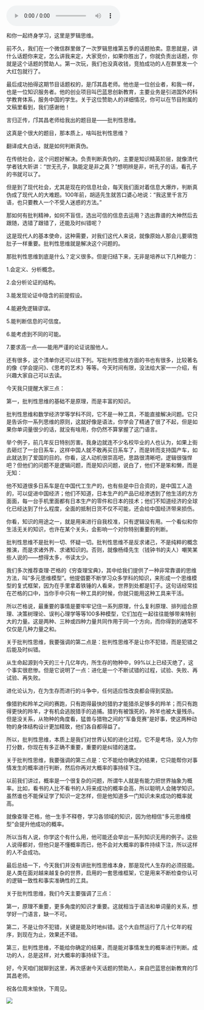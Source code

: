 <audio src="http://igetoss.cdn.igetget.com/mp3/201705/04/201705042137321863642797.mp3" controls="controls">您的浏览器不支持 audio 标签。</audio><p>和你一起终身学习，这里是罗辑思维。</p><p>前不久，我们在一个微信群里做了一次罗辑思维第五季的话题拍卖。意思就是，讲什么话题你来定，怎么讲我来定，大家竞价，如果你胜出了，你就负责出话题，你就是这个话题的赞助人。第一次玩，我们也没真收钱，竞拍成功的人在群里发一个大红包就行了。</p><p>最后成功拍得这期节目话题权的，是邝其昌老师。他也是一位创业者，和我一样，也是一位知识服务者。他的创业项目叫巴蓝思创新教育，主要业务是引进国外的科学教育体系，服务中国的学生。关于这位赞助人的详细情况，你可以在节目附属的文稿里看到，我们感谢他！</p><p>言归正传，邝其昌老师给我出的题目是——批判性思维。</p><p>这真是个很大的题目，那本质上，啥叫批判性思维？</p><p>翻译成大白话，就是如何判断真伪。</p><p>在传统社会，这个问题好解决。负责判断真伪的，主要是知识精英阶层，就像清代学者钱大昕讲：“世无孔子，孰能定是非之真？”想明辨是非，听孔子的话，看孔子的书就可以了。</p><p>但是到了现代社会，尤其是现在的信息社会，每天我们面对着信息大爆炸，判断真伪成了现代人的大难题。100年前，胡适先生就苦口婆心地说：“我这里千言万语，也只要教人一个不受人迷惑的方法。”</p><p>那如何有批判精神，如何不盲信，选出可信的信息去运用？选出靠谱的大神然后去跟随，选错了跟错了，还能及时纠错呢？</p><p>这是现代人的基本使命，这种需要，对我们这代人来说，就像原始人那会儿要填饱肚子一样重要。批判性思维就是解决这个问题的。</p><p>那批判性思维到底是什么？定义很多。但是归结下来，无非是培养以下几种能力：</p><p>1.会定义、分析概念。</p><p>2.会分析论证的结构。</p><p>3.能发现论证中隐含的前提假设。</p><p>4.能避免逻辑谬误。</p><p>5.能判断信息的可信度。</p><p>6.能考虑到不同的可能。</p><p>7.要求高一点——能用严谨的论证说服他人。</p><p>还有很多，这个清单你还可以往下列。写批判性思维方面的书也有很多，比较著名的像《学会提问》、《思考的艺术》等等。今天时间有限，没法给大家一一介绍，有兴趣大家自己可以去读。</p><p>今天我只提醒大家三点：</p><p>第一，批判性思维的基础不是原理，而是丰富的知识。</p><p>批判性思维和数学经济学等学科不同，它不是一种工具，不能直接解决问题。它只是告诉你一系列思维的原则，这就好像是语法，你学会了精通了很了不起，但是如果你单词量很少的话，就没有啥用，你仍然不算掌握了这门语言。</p><p>举个例子，前几年反日特别厉害。我身边就连不少名校毕业的人也认为，如果上街去砸烂了一台日系车，这样中国人就不敢再买日系车了，而是转而支持国产车，如此就达到了爱国的目的。你看，这人动机很崇高吧，思路很清晰吧，逻辑很强悍吧？但他们的问题不是逻辑问题，而是知识问题，说白了，他们不是笨和懒，而是无知：</p><p>他不知道很多日系车是在中国代工生产的，也有些是中日合资的，是中国工人造的，可以促进中国经济；他们不知道，日本生产的产品已经渗透到了他生活的方方面面，每一台手机里面都有日本生产的零件和日本的技术；他们不知道经济的全球化已经达到了什么程度，全面的抵制日货不仅不可能，还会给中国经济带来损伤。</p><p>你看，知识的用途之一，就是用来进行自我校准，只有逻辑没有用。一个看似和你生活无关的知识，也许在某个关头，会影响一个对你特别重要的判断。</p><p>批判性思维不是批判一切、怀疑一切。批判性思维不是反求诸己，不是纯粹的概念推演，而是求诸外界、求诸知识的。否则，就像杨绛先生（钱钟书的夫人）嘲笑某些人说的——想得太多，书读太少。</p><p>我们多次推荐查理·芒格的《穷查理宝典》，其中给我们提供了一种非常靠谱的思维方法，叫“多元思维模型”。他提倡要不断学习众多学科的知识，来形成一个思维模型的复式框架，因为在手里拿着铁锤的人看来，世界到处都是钉子。这句话经常挂在芒格的口中，当你手中只有一种工具的时候，你就只能用这种工具来干活。</p><p>所以芒格说，最重要的事情是要牢牢记住一系列原理，什么复利原理、排列组合原理、决策树理论、误判心理学等等100多种模型，它们加在一起往往能够带来特别大的力量。这是两种、三种或四种力量共同作用于同一个方向，而你得到的通常不仅仅是几种力量之和。</p><p>关于批判性思维，我要强调的第二点是：批判性思维不是让你不犯错，而是犯错之后能及时纠错。</p><p>从生命起源到今天的三十几亿年内，所生存的物种中，99%以上已经灭绝了，这个事实很悲惨。但是它说明了一点：进化是一个不断试错的过程，试验、失败、再试验、再失败。</p><p>进化论认为，在为生存而进行的斗争中，任何适应性改良都会得到奖励。</p><p>像猎豹和羚羊之间的赛跑，只有跑得最快的猎豹才能猎杀足够多的羚羊；而只有跑得更快的羚羊，才有机会逃脱猎手的追捕。猎豹有被饿死的，羚羊也被大量残杀。但是没关系，从物种的角度看，猛兽与猎物之间的“军备竞赛”是好事，使这两种动物的身体结构设计更加精致，他们各自都得益了。</p><p>所以，批判性思维，本质上是我们对世界认知的进化过程。它不是考场，没人为你打分数，你现在有多正确不重要，重要的是纠错的速度。</p><p>关于批判性思维，我要强调的第三点是：它不能给你确定的结果，它只能帮你对事情发生的概率进行判断，然后你再对大概率的事持续下注。</p><p>以前我们讲过，概率是一个很复杂的问题，所谓牛人就是有能力把世界抽象为概率。比如，看书的人比不看书的人将来成功的概率会高，所以聪明人会赌学知识。虽然谁也不能保证学了知识一定怎样，但是他知道多一门知识未来成功的概率就高。</p><p>就像查理·芒格，他一生手不释卷，学习各领域的知识，因为他相信“多元思维模型”会提升他成功的概率。</p><p>所以当有人说，你学这个有什么用，他可能还会举出一系列知识无用的例子。这些人说得都对，但他只是不懂概率而已，他不会对大概率的事件持续下注，所以这样的人不会成功。</p><p>最后总结一下，今天我们并没有讲批判性思维本身，那是现代人生存的必须技能。是人类在面对越来越复杂的世界，启用的一套思维框架，它是用来不断检查你认可的逻辑一致性和事实准确性的工具。</p><p>关于批判性思维，我们今天主要强调了三点：</p><p>第一，原理不重要，更多角度的知识才重要。这就相当于语法和单词量的关系，想学好一门语言，缺一不可。</p><p>第二，不是让你不犯错，关键是能及时地纠错。这个大自然运行了几十亿年的程序，到现在为止，效果还不错。</p><p>第三，批判性思维，不能给你确定的结果，而是能对事情发生的概率进行判断。成功的人，总是这样，对大概率的事持续下注。</p><p>好，今天咱们就聊到这里，再次感谢今天话题的赞助人，来自巴蓝思创新教育的邝其昌老师。</p><p>祝各位周末愉快，下周见。</p><img src="https://piccdn.igetget.com/img/201705/05/201705050021422075307123.jpg" />